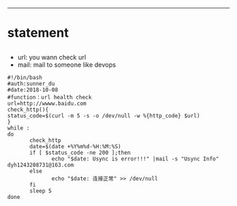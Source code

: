 ****
# statement
## 
###
- url: you wann check url
- mail: mail to someone like devops
```
#!/bin/bash
#auth:sunner_du
#date:2018-10-08
#function：url health check
url=http://wwww.baidu.com
check_http(){
status_code=$(curl -m 5 -s -o /dev/null -w %{http_code} $url)
}
while :
do
       check_http
       date=$(date +%Y%m%d-%H:%M:%S)
       if [ $status_code -ne 200 ];then
              echo "$date: Usync is error!!!" |mail -s "Usync Info"  dyh1243208731@163.com
       else
              echo "$date: 连接正常" >> /dev/null
       fi
       sleep 5
done
```
 


